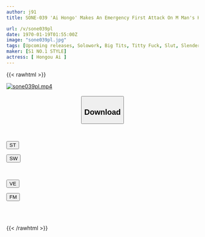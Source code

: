 ```yaml
---
author: j91
title: SONE-039 'Ai Hongo' Makes An Emergency First Attack On M Man's House! A Document That Will Awaken You To Sex Addiction With The Best Constricted BODY And The Best Erotic Techniques And Ejaculates 6 Times A Day.

url: /v/sone039pl
date: 1970-01-19T01:55:00Z
image: "sone039pl.jpg"
tags: [Upcoming releases, Solowork, Big Tits, Titty Fuck, Slut, Slender, Documentary	]
maker: [S1 NO.1 STYLE]
actress: [ Hongou Ai ]
---
```



{{< rawhtml >}}

<div class="video" data-videoid="pending_link.html">
    <a href="javascript:;">
        <img src="/v/sone039pl/sone039pl.jpg" width="WIDTH" height="HEIGHT" alt="sone039pl.mp4" loading="lazy">
    </a>
</div>

<script type="text/javascript" src="https://j91.asia/asset/on-demand-pend.js"></script>

<br>
  <link rel="stylesheet" href="https://j91.asia/asset/bs5.css">
  
  <center>
  <button class="btn btn-primary" type="button" data-bs-toggle="collapse" data-bs-target=".multi-collapse" aria-expanded="false" aria-controls="multiCollapseExample1 multiCollapseExample2"><h2>Download</h2></button></center>
</p>
<div class="row">
  <div class="col">
    <div class="collapse multi-collapse" id="multiCollapseExample1">
      <div class="card card-body">
	      	      <br>
<div class="buttons">  
<p><a href="https://j91.asia/pending_link.html" target="_blank"><button class="btn-hover color-3"><i class="fa fa-download"></i> ST</button></a></p>
<p><a href="https://j91.asia/pending_link.html" target="_blank"><button class="btn-hover color-2"><i class="fa fa-download"></i> SW</button></a></p></div>
    </div>
  </div>
</div>
  <div class="col">
    <div class="collapse multi-collapse" id="multiCollapseExample2">
      <div class="card card-body">
	      <br>
<div class="buttons">
<p><a href="https://j91.asia/pending_link.html" target="_blank"><button class="btn-hover color-9"><i class="fa fa-download"></i> VE</button></a></p>
<p><a href="https://j91.asia/pending_link.html" target="_blank"><button class="btn-hover color-8"><i class="fa fa-download"></i> FM</button></a></p></div>
<br><br>
      </div>
    </div>
  </div>
</div>

{{< /rawhtml >}}